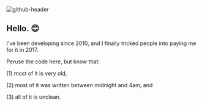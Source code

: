 ![github-header](https://github.com/user-attachments/assets/2c20b707-8802-411b-bba5-b44a04be22e7)

## Hello. 😊

I've been developing since 2010, and I finally tricked people into paying me for it in 2017. 

Peruse the code here, but know that: 

(1) most of it is very old, 

(2) most of it was written between midnight and 4am, and 

(3) all of it is unclean.




<!--
**mosest/mosest** is a ✨ _special_ ✨ repository because its `README.md` (this file) appears on your GitHub profile.

Here are some ideas to get you started:

- 🔭 I’m currently working on ...
- 🌱 I’m currently learning ...
- 👯 I’m looking to collaborate on ...
- 🤔 I’m looking for help with ...
- 💬 Ask me about ...
- 📫 How to reach me: ...
- 😄 Pronouns: ...
- ⚡ Fun fact: ...
-->
